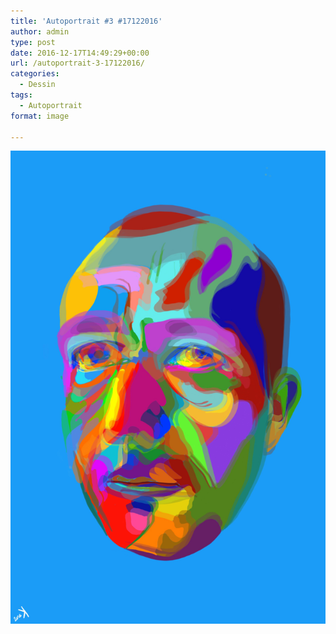 ```yaml
---
title: 'Autoportrait #3 #17122016'
author: admin
type: post
date: 2016-12-17T14:49:29+00:00
url: /autoportrait-3-17122016/
categories:
  - Dessin
tags:
  - Autoportrait
format: image

---
```

![Autoportrait #3 #17122016](./Autoportrait_3.jpg)